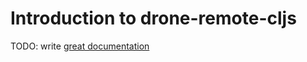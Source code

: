 # Introduction to drone-remote-cljs

TODO: write [great documentation](http://jacobian.org/writing/what-to-write/)
